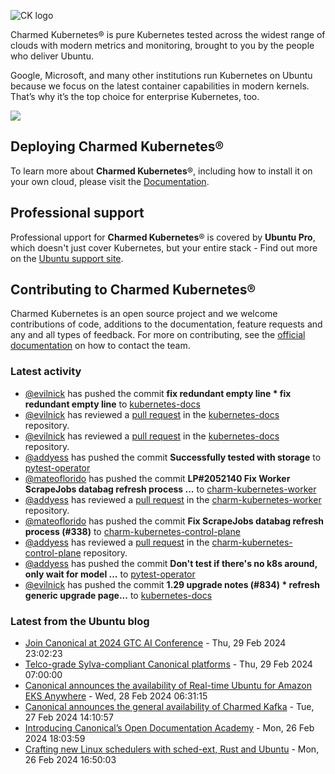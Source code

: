 ![CK logo](https://assets.ubuntu.com/v1/451d4cf4-Charmed+Kubernetes_RGB_onWhite_2022.svg)

Charmed Kubernetes® is pure Kubernetes tested across the widest range of clouds with modern metrics and monitoring, brought to you by the people who deliver Ubuntu.

Google, Microsoft, and many other institutions run Kubernetes on Ubuntu because we focus on the latest container capabilities in modern kernels. That’s why it’s the top choice for enterprise Kubernetes, too.

![](https://assets.ubuntu.com/v1/843c77b6-juju-at-a-glace.svg)

## Deploying Charmed Kubernetes®

To learn more about **Charmed Kubernetes**®, including how to install it on your own cloud, please visit the [Documentation][docs].

## Professional support

Professional upport for **Charmed Kubernetes**® is covered by **Ubuntu Pro**, which doesn't just cover Kubernetes, but your entire stack - Find out more on the [Ubuntu support site](https://ubuntu.com/support).

## Contributing to Charmed Kubernetes®

Charmed Kubernetes is an open source project and we welcome contributions of code, additions to the documentation, feature requests and any and all types of feedback. For more on contributing, see the [official documentation][get-in-touch] on how to contact the team.

<!-- LINKS -->
[docs]: https://ubuntu.com/kubernetes/docs
[get-in-touch]: https://ubuntu.com/kubernetes/docs/get-in-touch

### Latest activity

<!-- activity starts -->
 - [@evilnick](https://github.com/evilnick) has pushed the commit **fix redundant empty line  * fix redundant empty line** to [kubernetes-docs](https://github.com/charmed-kubernetes/kubernetes-docs)
 - [@evilnick](https://github.com/evilnick) has reviewed a [pull request](https://github.com/charmed-kubernetes/kubernetes-docs/pull/835) in the [kubernetes-docs](https://github.com/charmed-kubernetes/kubernetes-docs) repository.
 - [@evilnick](https://github.com/evilnick) has reviewed a [pull request](https://github.com/charmed-kubernetes/kubernetes-docs/pull/835) in the [kubernetes-docs](https://github.com/charmed-kubernetes/kubernetes-docs) repository.
 - [@addyess](https://github.com/addyess) has pushed the commit **Successfully tested with storage** to [pytest-operator](https://github.com/charmed-kubernetes/pytest-operator)
 - [@mateoflorido](https://github.com/mateoflorido) has pushed the commit **LP#2052140 Fix Worker ScrapeJobs databag refresh process ...** to [charm-kubernetes-worker](https://github.com/charmed-kubernetes/charm-kubernetes-worker)
 - [@addyess](https://github.com/addyess) has reviewed a [pull request](https://github.com/charmed-kubernetes/charm-kubernetes-worker/pull/167) in the [charm-kubernetes-worker](https://github.com/charmed-kubernetes/charm-kubernetes-worker) repository.
 - [@mateoflorido](https://github.com/mateoflorido) has pushed the commit **Fix ScrapeJobs databag refresh process (#338)** to [charm-kubernetes-control-plane](https://github.com/charmed-kubernetes/charm-kubernetes-control-plane)
 - [@addyess](https://github.com/addyess) has reviewed a [pull request](https://github.com/charmed-kubernetes/charm-kubernetes-control-plane/pull/338) in the [charm-kubernetes-control-plane](https://github.com/charmed-kubernetes/charm-kubernetes-control-plane) repository.
 - [@addyess](https://github.com/addyess) has pushed the commit **Don't test if there's no k8s around, only wait for model ...** to [pytest-operator](https://github.com/charmed-kubernetes/pytest-operator)
 - [@evilnick](https://github.com/evilnick) has pushed the commit **1.29 upgrade notes (#834)  * refresh generic upgrade page...** to [kubernetes-docs](https://github.com/charmed-kubernetes/kubernetes-docs)
<!-- activity ends -->

<!-- roadmap starts -->

<!-- roadmap ends -->

### Latest from the Ubuntu blog

<!-- blog starts -->
* [Join Canonical at 2024 GTC AI Conference](https://ubuntu.com//blog/nvidia-gtc-24) - Thu, 29 Feb 2024 23:02:23 
* [Telco-grade Sylva-compliant Canonical platforms](https://ubuntu.com//blog/telco-grade-sylva-compliant-canonical-platforms) - Thu, 29 Feb 2024 07:00:00 
* [Canonical announces the availability of Real-time Ubuntu for Amazon EKS Anywhere](https://ubuntu.com//blog/real-time-ubuntu-for-amazon-eks-anywhere) - Wed, 28 Feb 2024 06:31:15 
* [Canonical announces the general availability of Charmed Kafka](https://ubuntu.com//blog/charmed-kafka-general-availability) - Tue, 27 Feb 2024 14:10:57 
* [Introducing Canonical’s Open Documentation Academy](https://ubuntu.com//blog/introducing-canonicals-open-documentation-academy) - Mon, 26 Feb 2024 18:03:59 
* [Crafting new Linux schedulers with sched-ext, Rust and Ubuntu](https://ubuntu.com//blog/crafting-new-linux-schedulers-with-sched-ext-rust-and-ubuntu) - Mon, 26 Feb 2024 16:50:03 
<!-- blog ends -->
